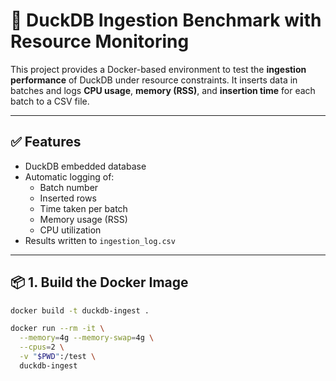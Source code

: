 # 📘 DuckDB Ingestion Benchmark with Resource Monitoring

This project provides a Docker-based environment to test the **ingestion performance** of DuckDB under resource constraints. It inserts data in batches and logs **CPU usage**, **memory (RSS)**, and **insertion time** for each batch to a CSV file.

---

## ✅ Features

- DuckDB embedded database
- Automatic logging of:
  - Batch number
  - Inserted rows
  - Time taken per batch
  - Memory usage (RSS)
  - CPU utilization
- Results written to `ingestion_log.csv`

---

## 📦 1. Build the Docker Image

```bash
docker build -t duckdb-ingest .
```

```bash
docker run --rm -it \
  --memory=4g --memory-swap=4g \
  --cpus=2 \
  -v "$PWD":/test \
  duckdb-ingest
```